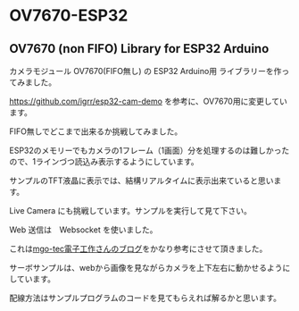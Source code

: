 # OV7670-ESP32
## OV7670 (non FIFO) Library for ESP32 Arduino

カメラモジュール OV7670(FIFO無し) の ESP32 Arduino用 ライブラリーを作ってみました。

https://github.com/igrr/esp32-cam-demo を参考に、OV7670用に変更しています。

FIFO無しでどこまで出来るか挑戦してみました。

ESP32のメモリーでもカメラの1フレーム（1画面）分を処理するのは難しかったので、1ラインづつ読込み表示するようにしています。

サンプルのTFT液晶に表示では、結構リアルタイムに表示出来ていると思います。

Live Camera にも挑戦しています。サンプルを実行して見て下さい。

Web 送信は　Websocket を使いました。

これは[mgo-tec電子工作さんのブログ](https://www.mgo-tec.com/blog-entry-websocket-handshake.html "mgo-tec")をかなり参考にさせて頂きました。  
  
サーボサンプルは、webから画像を見ながらカメラを上下左右に動かせるようにしています。
  
配線方法はサンプルプログラムのコードを見てもらえれば解るかと思います。

